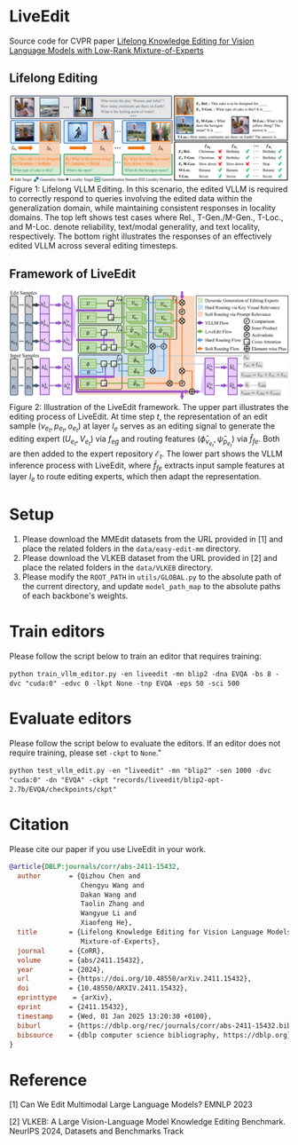 # LiveEdit

Source code for CVPR paper [Lifelong Knowledge Editing for Vision Language Models with Low-Rank Mixture-of-Experts](https://arxiv.org/abs/2411.15432)

## Lifelong Editing

![Lifelong editing](figures\fig_lifelong-VLLM-editing.svg)
Figure 1: Lifelong VLLM Editing. In this scenario, the edited VLLM is required to correctly respond to queries involving the edited data within the generalization domain, while maintaining consistent responses in locality domains. The top left shows test cases where Rel., T-Gen./M-Gen., T-Loc., and M-Loc. denote reliability, text/modal generality, and text locality, respectively. The bottom right illustrates the responses of an effectively edited VLLM across several editing timesteps.

## Framework of LiveEdit

![Framework of LiveEdit](figures\fig_liveedit.svg)
Figure 2: Illustration of the LiveEdit framework. The upper part illustrates the editing process of LiveEdit. At time step $t$, the representation of an edit sample $(v_{e_t},p_{e_t},o_{e_t})$ at layer $l_e$ serves as an editing signal to generate the editing expert $(U_{e_t}, V_{e_t})$ via $f_{eg}$ and routing features $(\hat{\phi}_{v_{e_t}},\hat{\psi}_{p_{e_t}})$ via $\hat{f}_{fe}$. Both are then added to the expert repository $\mathcal{E}_{t}$. The lower part shows the VLLM inference process with LiveEdit, where $\bar{f}_{fe}$ extracts input sample features at layer $l_e$ to route editing experts, which then adapt the representation.



# Setup
1. Please download the MMEdit datasets from the URL provided in [1] and place the related folders in the `data/easy-edit-mm` directory.
2. Please download the VLKEB dataset from the URL provided in [2] and place the related folders in the `data/VLKEB` directory.
3. Please modify the `ROOT_PATH` in `utils/GLOBAL.py` to the absolute path of the current directory, and update `model_path_map` to the absolute paths of each backbone's weights.

# Train editors
Please follow the script below to train an editor that requires training:

`python train_vllm_editor.py -en liveedit -mn blip2 -dna EVQA -bs 8 -dvc "cuda:0" -edvc 0 -lkpt None -tnp EVQA -eps 50 -sci 500`

# Evaluate editors
Please follow the script below to evaluate the editors. If an editor does not require training, please set `-ckpt` to `None`."

`python test_vllm_edit.py -en "liveedit" -mn "blip2" -sen 1000 -dvc "cuda:0" -dn "EVQA" -ckpt "records/liveedit/blip2-opt-2.7b/EVQA/checkpoints/ckpt"`



# Citation
Please cite our paper if you use LiveEdit in your work.
```bibtex
@article{DBLP:journals/corr/abs-2411-15432,
  author       = {Qizhou Chen and
                  Chengyu Wang and
                  Dakan Wang and
                  Taolin Zhang and
                  Wangyue Li and
                  Xiaofeng He},
  title        = {Lifelong Knowledge Editing for Vision Language Models with Low-Rank
                  Mixture-of-Experts},
  journal      = {CoRR},
  volume       = {abs/2411.15432},
  year         = {2024},
  url          = {https://doi.org/10.48550/arXiv.2411.15432},
  doi          = {10.48550/ARXIV.2411.15432},
  eprinttype    = {arXiv},
  eprint       = {2411.15432},
  timestamp    = {Wed, 01 Jan 2025 13:20:30 +0100},
  biburl       = {https://dblp.org/rec/journals/corr/abs-2411-15432.bib},
  bibsource    = {dblp computer science bibliography, https://dblp.org}
}
```



# Reference
[1] Can We Edit Multimodal Large Language Models? EMNLP 2023

[2] VLKEB: A Large Vision-Language Model Knowledge Editing Benchmark. NeurIPS 2024, Datasets and Benchmarks Track
